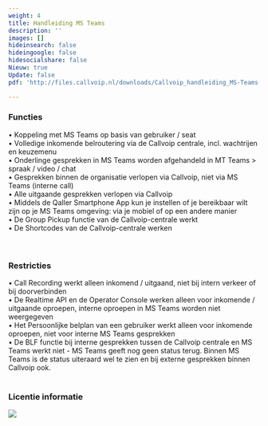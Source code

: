 ```yaml
---
weight: 4
title: Handleiding MS Teams
description: ''
images: []
hideinsearch: false
hideingoogle: false
hidesocialshare: false
Nieuw: true
Update: false
pdf: 'http://files.callvoip.nl/downloads/Callvoip_handleiding_MS-Teams-koppeling.pdf'

---
```

<h3>Functies</h3>
•	Koppeling met MS Teams op basis van gebruiker / seat<br>
•	Volledige inkomende belroutering via de Callvoip centrale, incl. wachtrijen en keuzemenu<br>
•	Onderlinge gesprekken in MS Teams worden afgehandeld in MT Teams > spraak / video / chat<br>
•	Gesprekken binnen de organisatie verlopen via Callvoip, niet via MS Teams (interne call)<br>
•	Alle uitgaande gesprekken verlopen via Callvoip<br>
•	Middels de Qaller Smartphone App kun je instellen of je bereikbaar wilt zijn op je MS Teams omgeving: via je mobiel of op een andere manier<br>
•	De Group Pickup functie van de Callvoip-centrale werkt<br>
•	De Shortcodes van de Callvoip-centrale werken<br>
<br><br>
<h3>Restricties</h3>
•	Call Recording werkt alleen inkomend / uitgaand, niet bij intern verkeer of bij doorverbinden<br>
•	De Realtime API en de Operator Console werken alleen voor inkomende / uitgaande oproepen, interne oproepen in MS Teams worden niet weergegeven<br>
•	Het Persoonlijke belplan van een gebruiker werkt alleen voor inkomende oproepen, niet voor interne MS Teams gesprekken<br>
•	De BLF functie bij interne gesprekken tussen de Callvoip centrale en MS Teams werkt niet - MS Teams geeft nog geen status terug. Binnen MS Teams is de status uiteraard wel te zien en bij externe gesprekken binnen Callvoip ook.
<br><br>
<h3>Licentie informatie</h3>
<img src="https://res.cloudinary.com/callvoip/image/upload/v1617870874/msteams_ver4uq.jpg">
